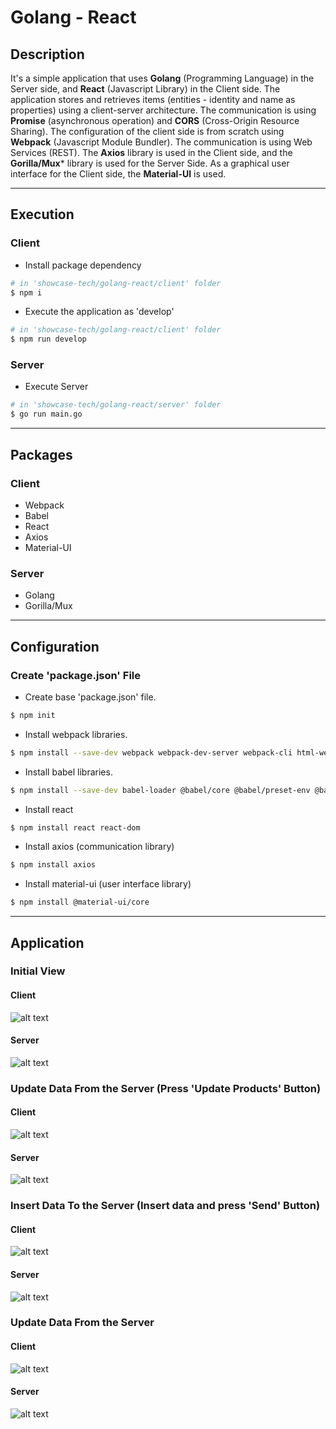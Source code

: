 # Golang - React

## Description
It's a simple application that uses **Golang** (Programming Language) in the Server side, and **React** (Javascript Library) in the Client side.
The application stores and retrieves items (entities - identity and name as properties) using a client-server architecture. The communication is using **Promise** (asynchronous operation) and **CORS** (Cross-Origin Resource Sharing).
The configuration of the client side is from scratch using **Webpack** (Javascript Module Bundler).
The communication is using Web Services (REST). The **Axios** library is used in the Client side, and the **Gorilla/Mux*** library is used for the Server Side.
As a graphical user interface for the Client side, the **Material-UI** is used.

---

## Execution
### Client
* Install package dependency

```bash
# in 'showcase-tech/golang-react/client' folder
$ npm i
```

* Execute the application as 'develop'

```bash
# in 'showcase-tech/golang-react/client' folder
$ npm run develop
```

### Server
* Execute Server
```bash
# in 'showcase-tech/golang-react/server' folder
$ go run main.go
```

---

## Packages

### Client
* Webpack
* Babel
* React
* Axios
* Material-UI

### Server
* Golang
* Gorilla/Mux

---

## Configuration
### Create 'package.json' File

* Create base 'package.json' file.

```bash
$ npm init
```

* Install webpack libraries.
```bash
$ npm install --save-dev webpack webpack-dev-server webpack-cli html-webpack-plugin webpack-merge
```

* Install babel libraries.
```bash
$ npm install --save-dev babel-loader @babel/core @babel/preset-env @babel/preset-react
```

* Install react
```bash
$ npm install react react-dom
```

* Install axios (communication library)
```bash
$ npm install axios
```

* Install material-ui (user interface library)
```bash
$ npm install @material-ui/core
```

---

## Application

### Initial View

#### Client
![alt text][img-client-0]

#### Server
![alt text][img-server-0]

### Update Data From the Server (Press 'Update Products' Button)

#### Client
![alt text][img-client-1]

#### Server
![alt text][img-server-1]

### Insert Data To the Server (Insert data and press 'Send' Button)

#### Client
![alt text][img-client-2]

#### Server
![alt text][img-server-2]

### Update Data From the Server

#### Client
![alt text][img-client-3]

#### Server
![alt text][img-server-3]

[img-client-0]: docs/0-client-init.png
[img-client-1]: docs/1-client-update.png
[img-client-2]: docs/2-client-insert.png
[img-client-3]: docs/3-client-update.png
[img-server-0]: docs/0-server-init.png
[img-server-1]: docs/1-server-update.png
[img-server-2]: docs/2-server-insert.png
[img-server-3]: docs/3-server-update.png
